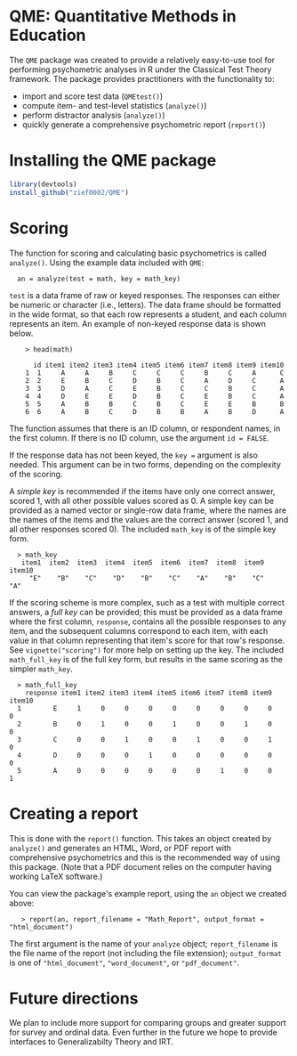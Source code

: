 QME: Quantitative Methods in Education
===

The `QME` package was created to provide a relatively easy-to-use tool for performing psychometric analyses in R under the Classical Test Theory framework. The package provides practitioners with the functionality to:
- import and score test data (`QMEtest()`)
- compute item- and test-level statistics (`analyze()`)
- perform distractor analysis (`analyze()`)
- quickly generate a comprehensive psychometric report (`report()`)


Installing the QME package
======

```r
library(devtools)
install_github("zief0002/QME") 
```

Scoring
======

The function for scoring and calculating basic psychometrics is called `analyze()`. Using the example data included with `QME`:

```{r}
  an = analyze(test = math, key = math_key)

```

`test` is a data frame of raw or keyed responses. The responses can either be numeric or character (i.e., letters). The data frame should be formatted in the wide format, so that each row represents a student, and each column represents an item. An example of non-keyed response data is shown below.

```
	> head(math)
	
	  id item1 item2 item3 item4 item5 item6 item7 item8 item9 item10
	1  1     A     A     B     C     C     C     B     C     A      C
	2  2     E     B     C     D     B     C     A     D     C      A
	3  3     D     A     C     E     B     C     C     B     C      A
	4  4     D     E     E     D     B     C     E     B     C      A
	5  5     A     B     B     C     B     C     E     E     B      B
	6  6     A     B     C     D     B     B     A     B     D      A
```

The function assumes that there is an ID column, or respondent names, in the first column. If there is no ID column, use the argument `id = FALSE`.

If the response data has not been keyed, the `key =` argument is also needed. This argument can be in two forms, depending on the complexity of the scoring.

A *simple key* is recommended if the items have only one correct answer, scored 1, with all other possible values scored as 0.  A simple key can be provided as a named vector or single-row data frame, where the names are the names of the items and the values are the correct answer (scored 1, and all other responses scored 0). The included `math_key` is of the simple key form. 

```
  > math_key
   item1  item2  item3  item4  item5  item6  item7  item8  item9 item10 
     "E"    "B"    "C"    "D"    "B"    "C"    "A"    "B"    "C"    "A"
```

If the scoring scheme is more complex, such as a test with multiple correct answers, a *full key* can be provided; this must be provided as a data frame where the first column, `response`, contains all the possible responses to any item, and the subsequent columns correspond to each item, with each value in that column representing that item's score for that row's response. See `vignette("scoring")` for more help on setting up the key.  The included `math_full_key` is of the full key form, but results in the same scoring as the simpler `math_key`.

```
  > math_full_key
    response item1 item2 item3 item4 item5 item6 item7 item8 item9 item10
  1        E     1     0     0     0     0     0     0     0     0      0
  2        B     0     1     0     0     1     0     0     1     0      0
  3        C     0     0     1     0     0     1     0     0     1      0
  4        D     0     0     0     1     0     0     0     0     0      0
  5        A     0     0     0     0     0     0     1     0     0      1

```

# Creating a report

This is done with the `report()` function.  This takes an object created by `analyze()` and generates an HTML, Word, or PDF report with comprehensive psychometrics and this is the recommended way of using this package. (Note that a PDF document relies on the computer having working LaTeX software.)

You can view the package's example report, using the `an` object we created above:

```
   > report(an, report_filename = "Math_Report", output_format = "html_document")
```

The first argument is the name of your `analyze` object; `report_filename` is the file name of the report (not including the file extension); `output_format` is one of `"html_document"`, `"word_document"`, or `"pdf_document"`.

# Future directions

We plan to include more support for comparing groups and greater support for survey and ordinal data.  Even further in the future we hope to provide interfaces to Generalizabilty Theory and IRT.